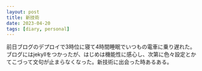 ```yaml
---
layout: post
title: 新技術 
date: 2023-04-20
tags: [diary, personal]
---
```

前日ブログのデプロイで3時位に寝て4時間睡眠でいつもの電車に乗り遅れた。ブログにはjekyllをつかったが、はじめは機能性に感心し、次第に色々設定とかてこづって文句が止まらなくなった。新技術に出会った時あるある。
